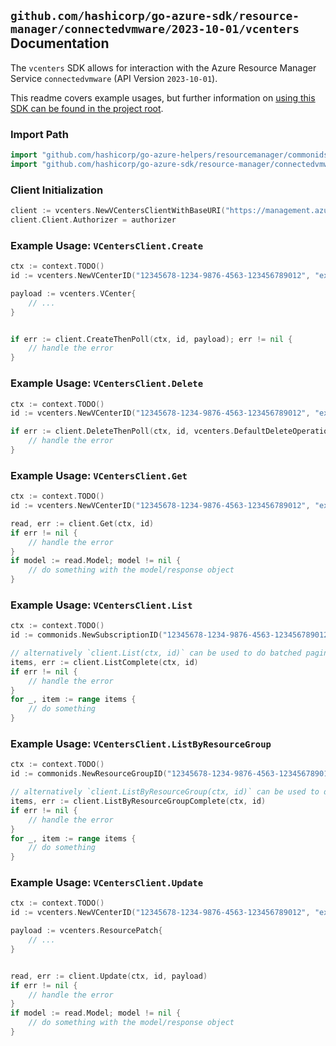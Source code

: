 
## `github.com/hashicorp/go-azure-sdk/resource-manager/connectedvmware/2023-10-01/vcenters` Documentation

The `vcenters` SDK allows for interaction with the Azure Resource Manager Service `connectedvmware` (API Version `2023-10-01`).

This readme covers example usages, but further information on [using this SDK can be found in the project root](https://github.com/hashicorp/go-azure-sdk/tree/main/docs).

### Import Path

```go
import "github.com/hashicorp/go-azure-helpers/resourcemanager/commonids"
import "github.com/hashicorp/go-azure-sdk/resource-manager/connectedvmware/2023-10-01/vcenters"
```


### Client Initialization

```go
client := vcenters.NewVCentersClientWithBaseURI("https://management.azure.com")
client.Client.Authorizer = authorizer
```


### Example Usage: `VCentersClient.Create`

```go
ctx := context.TODO()
id := vcenters.NewVCenterID("12345678-1234-9876-4563-123456789012", "example-resource-group", "vCenterValue")

payload := vcenters.VCenter{
	// ...
}


if err := client.CreateThenPoll(ctx, id, payload); err != nil {
	// handle the error
}
```


### Example Usage: `VCentersClient.Delete`

```go
ctx := context.TODO()
id := vcenters.NewVCenterID("12345678-1234-9876-4563-123456789012", "example-resource-group", "vCenterValue")

if err := client.DeleteThenPoll(ctx, id, vcenters.DefaultDeleteOperationOptions()); err != nil {
	// handle the error
}
```


### Example Usage: `VCentersClient.Get`

```go
ctx := context.TODO()
id := vcenters.NewVCenterID("12345678-1234-9876-4563-123456789012", "example-resource-group", "vCenterValue")

read, err := client.Get(ctx, id)
if err != nil {
	// handle the error
}
if model := read.Model; model != nil {
	// do something with the model/response object
}
```


### Example Usage: `VCentersClient.List`

```go
ctx := context.TODO()
id := commonids.NewSubscriptionID("12345678-1234-9876-4563-123456789012")

// alternatively `client.List(ctx, id)` can be used to do batched pagination
items, err := client.ListComplete(ctx, id)
if err != nil {
	// handle the error
}
for _, item := range items {
	// do something
}
```


### Example Usage: `VCentersClient.ListByResourceGroup`

```go
ctx := context.TODO()
id := commonids.NewResourceGroupID("12345678-1234-9876-4563-123456789012", "example-resource-group")

// alternatively `client.ListByResourceGroup(ctx, id)` can be used to do batched pagination
items, err := client.ListByResourceGroupComplete(ctx, id)
if err != nil {
	// handle the error
}
for _, item := range items {
	// do something
}
```


### Example Usage: `VCentersClient.Update`

```go
ctx := context.TODO()
id := vcenters.NewVCenterID("12345678-1234-9876-4563-123456789012", "example-resource-group", "vCenterValue")

payload := vcenters.ResourcePatch{
	// ...
}


read, err := client.Update(ctx, id, payload)
if err != nil {
	// handle the error
}
if model := read.Model; model != nil {
	// do something with the model/response object
}
```
